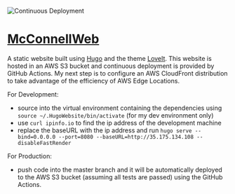 ![Continuous Deployment](https://github.com/lmcconnell1665/McConnellWeb/workflows/Continuous%20Deployment/badge.svg)

# [McConnellWeb](http://mcconnellweb.com.s3-website-us-east-1.amazonaws.com)
A static website built using [Hugo](https://gohugo.io) and the theme [LoveIt](https://hugoloveit.com). This website is hosted in an AWS S3 bucket and continuous deployment is provided by GitHub Actions. My next step is to configure an AWS CloudFront distribution to take advantage of the efficiency of AWS Edge Locations.

For Development:
- source into the virtual environment containing the dependencies using  `source ~/.HugoWebsite/bin/activate` (for my dev environment only)
- use `curl ipinfo.io` to find the ip address of the development machine
- replace the baseURL with the ip address and run `hugo serve --bind=0.0.0.0 --port=8080 --baseURL=http://35.175.134.108 --disableFastRender`

For Production:
- push code into the master branch and it will be automatically deployed to the AWS S3 bucket (assuming all tests are passed) using the GitHub Actions.
